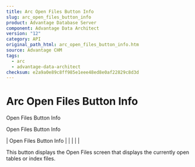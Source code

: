 ```yaml
---
title: Arc Open Files Button Info
slug: arc_open_files_button_info
product: Advantage Database Server
component: Advantage Data Architect
version: "12"
category: API
original_path_html: arc_open_files_button_info.htm
source: Advantage CHM
tags:
  - arc
  - advantage-data-architect
checksum: e2a9a0e89c8ff985e1eee48ed8e0af22829c8d3d
---
```


# Arc Open Files Button Info

Open Files Button Info

Open Files Button Info

| Open Files Button Info |  |  |  |  |

This button displays the Open Files screen that displays the currently open tables or index files.
